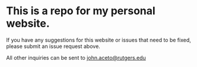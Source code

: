 # This is a repo for my personal website.

If you have any suggestions for this website or issues that need to be fixed, please submit an issue request above.

All other inquiries can be sent to john.aceto@rutgers.edu
